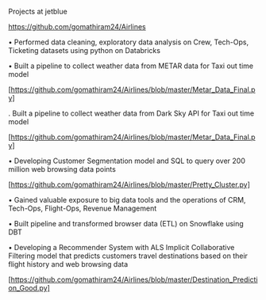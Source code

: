 Projects at jetblue



https://github.com/gomathiram24/Airlines





•	Performed data cleaning, exploratory data analysis on Crew, Tech-Ops, Ticketing datasets using python on Databricks








•	Built a pipeline to collect weather data from METAR data for Taxi out time model

[https://github.com/gomathiram24/Airlines/blob/master/Metar_Data_Final.py]







. 	Built a pipeline to collect weather data from Dark Sky API for Taxi out time model

[https://github.com/gomathiram24/Airlines/blob/master/Metar_Data_Final.py]








•	Developing Customer Segmentation model and SQL to query over 200 million web browsing data points 

[https://github.com/gomathiram24/Airlines/blob/master/Pretty_Cluster.py]









•	Gained valuable exposure to big data tools and the operations of CRM, Tech-Ops, Flight-Ops, Revenue Management








•	Built pipeline and transformed browser data (ETL) on Snowflake using DBT








•	Developing a Recommender System with ALS Implicit Collaborative Filtering model that predicts customers travel destinations based on their flight history and web browsing data

[https://github.com/gomathiram24/Airlines/blob/master/Destination_Prediction_Good.py]


